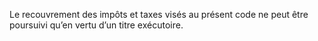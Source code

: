 Le recouvrement des impôts et taxes visés au présent code ne peut être poursuivi qu’en vertu d’un titre exécutoire.